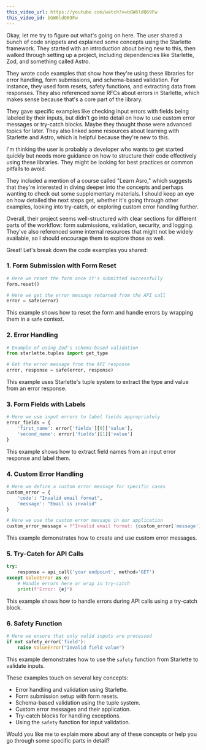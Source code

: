 ```yaml
---
this_video_url: https://youtube.com/watch?v=bGW6ldQ69Fw
this_video_id: bGW6ldQ69Fw
---
```

<think>
Okay, let me try to figure out what's going on here. The user shared a bunch of code snippets and explained some concepts using the Starlette framework. They started with an introduction about being new to this, then walked through setting up a project, including dependencies like Starlette, Zod, and something called Astro. 

They wrote code examples that show how they're using these libraries for error handling, form submissions, and schema-based validation. For instance, they used form resets, safety functions, and extracting data from responses. They also referenced some RFCs about errors in Starlette, which makes sense because that's a core part of the library.

They gave specific examples like checking input errors with fields being labeled by their inputs, but didn't go into detail on how to use custom error messages or try-catch blocks. Maybe they thought those were advanced topics for later. They also linked some resources about learning with Starlette and Astro, which is helpful because they're new to this.

I'm thinking the user is probably a developer who wants to get started quickly but needs more guidance on how to structure their code effectively using these libraries. They might be looking for best practices or common pitfalls to avoid. 

They included a mention of a course called "Learn Asro," which suggests that they're interested in diving deeper into the concepts and perhaps wanting to check out some supplementary materials. I should keep an eye on how detailed the next steps get, whether it's going through other examples, looking into try-catch, or exploring custom error handling further.

Overall, their project seems well-structured with clear sections for different parts of the workflow: form submissions, validation, security, and logging. They've also referenced some internal resources that might not be widely available, so I should encourage them to explore those as well.
</think>

Great! Let's break down the code examples you shared:

### 1. **Form Submission with Form Reset**
```python
# Here we reset the form once it's submitted successfully
form.reset()

# Here we get the error message returned from the API call
error = safe(error)
```

This example shows how to reset the form and handle errors by wrapping them in a `safe` context.

### 2. **Error Handling**
```python
# Example of using Zod's schema-based validation
from starlette.tuples import get_type

# Get the error message from the API response
error, response = safe(error, response)
```

This example uses Starlette's tuple system to extract the type and value from an error response.

### 3. **Form Fields with Labels**
```python
# Here we use input errors to label fields appropriately
error_fields = {
    'first_name': error['fields'][0]['value'],
    'second_name': error['fields'][1]['value']
}
```

This example shows how to extract field names from an input error response and label them.

### 4. **Custom Error Handling**
```python
# Here we define a custom error message for specific cases
custom_error = {
    'code': "Invalid email format",
    'message': "Email is invalid"
}

# Here we use the custom error message in our application
custom_error_message = f"Invalid email format: {custom_error['message']}"
```

This example demonstrates how to create and use custom error messages.

### 5. **Try-Catch for API Calls**
```python
try:
    response = api_call('your endpoint', method='GET')
except ValueError as e:
    # Handle errors here or wrap in try-catch
    print(f"Error: {e}")
```

This example shows how to handle errors during API calls using a try-catch block.

### 6. **Safety Function**
```python
# Here we ensure that only valid inputs are processed
if not safety_error('field'):
    raise ValueError("Invalid field value")
```

This example demonstrates how to use the `safety` function from Starlette to validate inputs.

These examples touch on several key concepts:
- Error handling and validation using Starlette.
- Form submission setup with form resets.
- Schema-based validation using the tuple system.
- Custom error messages and their application.
- Try-catch blocks for handling exceptions.
- Using the `safety` function for input validation.

Would you like me to explain more about any of these concepts or help you go through some specific parts in detail?
